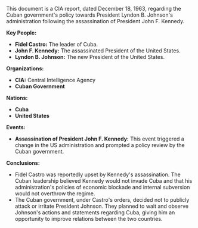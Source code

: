 This document is a CIA report, dated December 18, 1963, regarding the Cuban government's policy towards President Lyndon B. Johnson's administration following the assassination of President John F. Kennedy.

**Key People:**

*   **Fidel Castro:** The leader of Cuba.
*   **John F. Kennedy:** The assassinated President of the United States.
*   **Lyndon B. Johnson:** The new President of the United States.

**Organizations:**

*   **CIA:** Central Intelligence Agency
*   **Cuban Government**

**Nations:**

*   **Cuba**
*   **United States**

**Events:**

*   **Assassination of President John F. Kennedy:** This event triggered a change in the US administration and prompted a policy review by the Cuban government.

**Conclusions:**

*   Fidel Castro was reportedly upset by Kennedy's assassination. The Cuban leadership believed Kennedy would not invade Cuba and that his administration's policies of economic blockade and internal subversion would not overthrow the regime.
*   The Cuban government, under Castro's orders, decided not to publicly attack or irritate President Johnson. They planned to wait and observe Johnson's actions and statements regarding Cuba, giving him an opportunity to improve relations between the two countries.
